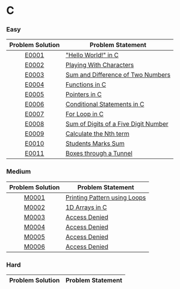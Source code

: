 # C

### Easy

|Problem Solution|Problem Statement|
|:--------------:|-----------------|
|[E0001]|["Hello World!" in C]|
|[E0002]|[Playing With Characters]|
|[E0003]|[Sum and Difference of Two Numbers]|
|[E0004]|[Functions in C]|
|[E0005]|[Pointers in C]|
|[E0006]|[Conditional Statements in C]|
|[E0007]|[For Loop in C]|
|[E0008]|[Sum of Digits of a Five Digit Number]|
|[E0009]|[Calculate the Nth term]|
|[E0010]|[Students Marks Sum]|
|[E0011]|[Boxes through a Tunnel]|

### Medium

|Problem Solution|Problem Statement|
|:--------------:|-----------------|
|[M0001]|[Printing Pattern using Loops]|
|[M0002]|[1D Arrays in C]|
|[M0003]|[Access Denied]|
|[M0004]|[Access Denied]|
|[M0005]|[Access Denied]|
|[M0006]|[Access Denied]|

### Hard

|Problem Solution|Problem Statement|
|:--------------:|-----------------|

[//]: # (Easy)

[E0001]: Easy/E0001.c
["Hello World!" in C]: https://www.hackerrank.com/challenges/hello-world-c/problem

[E0002]: Easy/E0002.c
[Playing With Characters]: https://www.hackerrank.com/challenges/playing-with-characters/problem

[E0003]: Easy/E0003.c
[Sum and Difference of Two Numbers]: https://www.hackerrank.com/challenges/sum-numbers-c/problem

[E0004]: Easy/E0004.c
[Functions in C]: https://www.hackerrank.com/challenges/functions-in-c/problem

[E0005]: Easy/E0005.c
[Pointers in C]: https://www.hackerrank.com/challenges/pointer-in-c/problem

[E0006]: Easy/E0006.c
[Conditional Statements in C]: https://www.hackerrank.com/challenges/conditional-statements-in-c/problem

[E0007]: Easy/E0007.c
[For Loop in C]: https://www.hackerrank.com/challenges/for-loop-in-c/problem

[E0008]: Easy/E0008.c
[Sum of Digits of a Five Digit Number]: https://www.hackerrank.com/challenges/sum-of-digits-of-a-five-digit-number/problem

[E0009]: Easy/E0009.c
[Calculate the Nth term]: https://www.hackerrank.com/challenges/recursion-in-c/problem

[E0010]: Easy/E0010.c
[Students Marks Sum]: https://www.hackerrank.com/challenges/students-marks-sum/problem

[E0011]: Easy/E0011.c
[Boxes through a Tunnel]: https://www.hackerrank.com/challenges/too-high-boxes/problem

[//]: # (Medium)

[M0001]: Medium/M0001.c
[Printing Pattern using Loops]: https://www.hackerrank.com/challenges/printing-pattern-2/problem

[M0002]: Medium/M0002.c
[1D Arrays in C]: https://www.hackerrank.com/challenges/1d-arrays-in-c/problem

[M0003]: Medium/M0003.c
[Access Denied]: https://www.hackerrank.com/challenges/reverse-array-c/problem

[M0004]: Medium/M0004.c
[Access Denied]: https://www.hackerrank.com/challenges/printing-tokens-/problem

[M0005]: Medium/M0005.c
[Access Denied]: https://www.hackerrank.com/challenges/frequency-of-digits-1/problem

[M0006]: Medium/M0006.c
[Access Denied]: https://www.hackerrank.com/challenges/dynamic-array-in-c/problem

[//]: # (Hard)

[//]: # (EOF)